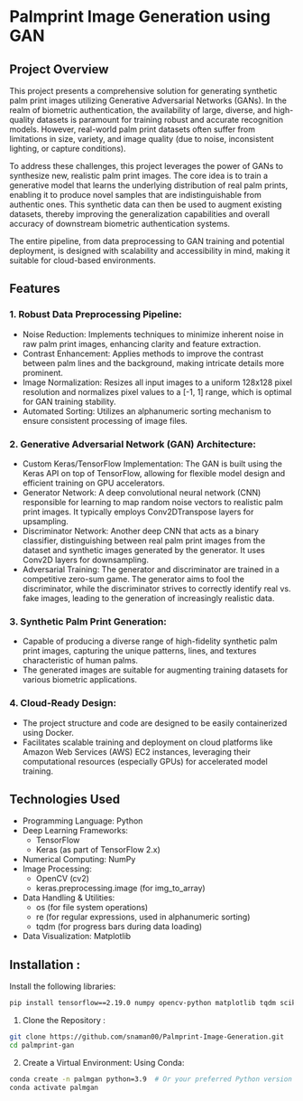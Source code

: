 # Palmprint Image Generation using GAN
## Project Overview
This project presents a comprehensive solution for generating synthetic palm print images utilizing Generative Adversarial Networks (GANs). In the realm of biometric authentication, the availability of large, diverse, and high-quality datasets is paramount for training robust and accurate recognition models. However, real-world palm print datasets often suffer from limitations in size, variety, and image quality (due to noise, inconsistent lighting, or capture conditions).

To address these challenges, this project leverages the power of GANs to synthesize new, realistic palm print images. The core idea is to train a generative model that learns the underlying distribution of real palm prints, enabling it to produce novel samples that are indistinguishable from authentic ones. This synthetic data can then be used to augment existing datasets, thereby improving the generalization capabilities and overall accuracy of downstream biometric authentication systems.

The entire pipeline, from data preprocessing to GAN training and potential deployment, is designed with scalability and accessibility in mind, making it suitable for cloud-based environments.

## Features

### 1. Robust Data Preprocessing Pipeline:
- Noise Reduction: Implements techniques to minimize inherent noise in raw palm print images, enhancing clarity and feature extraction.
- Contrast Enhancement: Applies methods to improve the contrast between palm lines and the background, making intricate details more prominent.
- Image Normalization: Resizes all input images to a uniform 128x128 pixel resolution and normalizes pixel values to a [-1, 1] range, which is optimal for GAN training stability.
- Automated Sorting: Utilizes an alphanumeric sorting mechanism to ensure consistent processing of image files.

### 2. Generative Adversarial Network (GAN) Architecture:
- Custom Keras/TensorFlow Implementation: The GAN is built using the Keras API on top of TensorFlow, allowing for flexible model design and efficient training on GPU accelerators.
- Generator Network: A deep convolutional neural network (CNN) responsible for learning to map random noise vectors to realistic palm print images. It typically employs Conv2DTranspose layers for upsampling.
- Discriminator Network: Another deep CNN that acts as a binary classifier, distinguishing between real palm print images from the dataset and synthetic images generated by the generator. It uses Conv2D layers for downsampling.
- Adversarial Training: The generator and discriminator are trained in a competitive zero-sum game. The generator aims to fool the discriminator, while the discriminator strives to correctly identify real vs. fake images, leading to the generation of increasingly realistic data.

### 3. Synthetic Palm Print Generation:
- Capable of producing a diverse range of high-fidelity synthetic palm print images, capturing the unique patterns, lines, and textures characteristic of human palms.
- The generated images are suitable for augmenting training datasets for various biometric applications.

### 4. Cloud-Ready Design:
- The project structure and code are designed to be easily containerized using Docker.
- Facilitates scalable training and deployment on cloud platforms like Amazon Web Services (AWS) EC2 instances, leveraging their computational resources (especially GPUs) for accelerated model training.

## Technologies Used
- Programming Language: Python
- Deep Learning Frameworks:
  - TensorFlow
  - Keras (as part of TensorFlow 2.x)
- Numerical Computing: NumPy
- Image Processing:
  - OpenCV (cv2)
  - keras.preprocessing.image (for img_to_array)
- Data Handling & Utilities:
  - os (for file system operations)
  - re (for regular expressions, used in alphanumeric sorting)
  - tqdm (for progress bars during data loading)
- Data Visualization: Matplotlib


## Installation : 

Install the following libraries:

```bash
pip install tensorflow==2.19.0 numpy opencv-python matplotlib tqdm scikit-image
```

1. Clone the Repository :
```bash
git clone https://github.com/snaman00/Palmprint-Image-Generation.git
cd palmprint-gan
```
2. Create a Virtual Environment:
Using Conda:
```bash
conda create -n palmgan python=3.9  # Or your preferred Python version
conda activate palmgan
```
